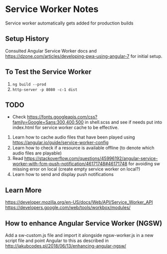 # Service Worker Notes
Service worker automatically gets added for production builds

## Setup History
Consulted Angular Service Worker docs and https://dzone.com/articles/developing-pwa-using-angular-7 for initial setup.

## To Test the Service Worker
1. `ng build --prod`
2. `http-server -p 8080 -c-1 dist`

## TODO
- Check https://fonts.googleapis.com/css?family=Google+Sans:300,400,500 in shell.scss and see if needs put into index.html for service worker cache to be effective.
1. Learn how to cache audio files that have been played using https://angular.io/guide/service-worker-config
2. Learn how to check if a resource is available offline (to denote which audio files are playable)
3. Read https://stackoverflow.com/questions/45996192/angular-service-worker-with-fcm-push-notification/46171748#46171748 for avoiding sw missing error on local (create empty service worker on local?)
4. Learn how to send and display push notifications

## Learn More
https://developer.mozilla.org/en-US/docs/Web/API/Service_Worker_API
https://developers.google.com/web/tools/workbox/modules/

## How to enhance Angular Service Worker (NGSW)
Add a sw-custom.js file and import it alongside ngsw-worker.js in a new script file and point Angular to this as described in http://jakubcodes.pl/2018/06/13/enhancing-angular-ngsw/